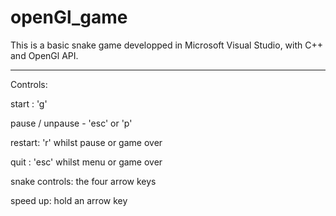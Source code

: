 # openGl_game

This is a basic snake game developped in Microsoft Visual Studio, with C++ and OpenGl API.

-----
Controls:   

start : 'g'

pause / unpause - 'esc' or 'p'

restart: 'r' whilst pause or game over

quit : 'esc' whilst menu or game over

snake controls: the four arrow keys

speed up: hold an arrow key
